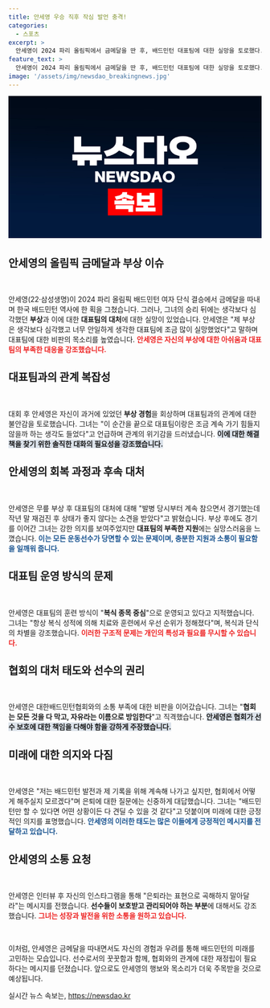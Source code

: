 ```yaml
---
title: 안세영 우승 직후 작심 발언 충격!
categories:
  - 스포츠
excerpt: >
  안세영이 2024 파리 올림픽에서 금메달을 딴 후, 배드민턴 대표팀에 대한 실망을 토로했다. 부상 대처 미흡과 비효율적 훈련 방식을 비판하며, 은퇴 언급에 대해 오해하지 말아달라고 강조했다.
feature_text: >
  안세영이 2024 파리 올림픽에서 금메달을 딴 후, 배드민턴 대표팀에 대한 실망을 토로했다. 부상 대처 미흡과 비효율적 훈련 방식을 비판하며, 은퇴 언급에 대해 오해하지 말아달라고 강조했다.
image: '/assets/img/newsdao_breakingnews.jpg'
---
```


<p><img src="/assets/img/newsdao_breakingnews.jpg" alt="flaretime 속보" /></p>

<h2 data-ke-size="size26">안세영의 올림픽 금메달과 부상 이슈</h2>

<p data-ke-size="size16">&nbsp;</p>

<p>안세영(22·삼성생명)이 2024 파리 올림픽 배드민턴 여자 단식 결승에서 금메달을 따내며 한국 배드민턴 역사에 한 획을 그쳤습니다. 그러나, 그녀의 승리 뒤에는 생각보다 심각했던 <b>부상</b>과 이에 대한 <b>대표팀의 대처</b>에 대한 실망이 있었습니다. 안세영은 "제 부상은 생각보다 심각했고 너무 안일하게 생각한 대표팀에 조금 많이 실망했었다"고 말하며 대표팀에 대한 비판의 목소리를 높였습니다. <b><span style="color: #ee2323;">안세영은 자신의 부상에 대한 아쉬움과 대표팀의 부족한 대응을 강조했습니다.</span></b></p>

<h2 data-ke-size="size26">대표팀과의 관계 복잡성</h2>

<p data-ke-size="size16">&nbsp;</p>

<p>대회 후 안세영은 자신이 과거에 있었던 <b>부상 경험</b>을 회상하며 대표팀과의 관계에 대한 불안감을 토로했습니다. 그녀는 "이 순간을 끝으로 대표팀이랑은 조금 계속 가기 힘들지 않을까 하는 생각도 들었다"고 언급하며 관계의 위기감을 드러냈습니다. <b><span style="background-color: #21538527;">이에 대한 해결책을 찾기 위한 솔직한 대화의 필요성을 강조했습니다.</span></b></p>

<h2 data-ke-size="size26">안세영의 회복 과정과 후속 대처</h2>

<p data-ke-size="size16">&nbsp;</p>

<p>안세영은 무릎 부상 후 대표팀의 대처에 대해 "발병 당시부터 계속 참으면서 경기했는데 작년 말 재검진 후 상태가 좋지 않다는 소견을 받았다"고 밝혔습니다. 부상 후에도 경기를 이어간 그녀는 강한 의지를 보여주었지만 <b>대표팀의 부족한 지원</b>에는 실망스러움을 느꼈습니다. <b><span style="color: #1a5490;">이는 모든 운동선수가 당면할 수 있는 문제이며, 충분한 지원과 소통이 필요함을 일깨워 줍니다.</span></b></p>

<h2 data-ke-size="size26">대표팀 운영 방식의 문제</h2>

<p data-ke-size="size16">&nbsp;</p>

<p>안세영은 대표팀의 훈련 방식이 "<b>복식 종목 중심</b>"으로 운영되고 있다고 지적했습니다. 그녀는 "항상 복식 성적에 의해 치료와 훈련에서 우선 순위가 정해졌다"며, 복식과 단식의 차별을 강조했습니다. <b><span style="color: #ee2323;">이러한 구조적 문제는 개인의 특성과 필요를 무시할 수 있습니다.</span></b></p>

<h2 data-ke-size="size26">협회의 대처 태도와 선수의 권리</h2>

<p data-ke-size="size16">&nbsp;</p>

<p>안세영은 대한배드민턴협회와의 소통 부족에 대한 비판을 이어갔습니다. 그녀는 "<b>협회는 모든 것을 다 막고, 자유라는 이름으로 방임한다</b>"고 직격했습니다. <b><span style="background-color: #21538527;">안세영은 협회가 선수 보호에 대한 책임을 다해야 함을 강하게 주장했습니다.</span></b> </p>

<h2 data-ke-size="size26">미래에 대한 의지와 다짐</h2>

<p data-ke-size="size16">&nbsp;</p>

<p>안세영은 "저는 배드민턴 발전과 제 기록을 위해 계속해 나가고 싶지만, 협회에서 어떻게 해주실지 모르겠다"며 은퇴에 대한 질문에는 신중하게 대답했습니다. 그녀는 "배드민턴만 할 수 있다면 어떤 상황이든 다 견딜 수 있을 것 같다"고 덧붙이며 미래에 대한 긍정적인 의지를 표명했습니다. <b><span style="color: #1a5490;">안세영의 이러한 태도는 많은 이들에게 긍정적인 메시지를 전달하고 있습니다.</span></b></p>

<h2 data-ke-size="size26">안세영의 소통 요청</h2>

<p data-ke-size="size16">&nbsp;</p>

<p>안세영은 인터뷰 후 자신의 인스타그램을 통해 "은퇴라는 표현으로 곡해하지 말아달라"는 메시지를 전했습니다. <b>선수들이 보호받고 관리되어야 하는 부분</b>에 대해서도 강조했습니다. <b><span style="color: #ee2323;">그녀는 성장과 발전을 위한 소통을 원하고 있습니다.</span></b></p>

<p data-ke-size="size16">&nbsp;</p>

<p>이처럼, 안세영은 금메달을 따내면서도 자신의 경험과 우려를 통해 배드민턴의 미래를 고민하는 모습입니다. 선수로서의 꿋꿋함과 함께, 협회와의 관계에 대한 재정립이 필요하다는 메시지를 던졌습니다. 앞으로도 안세영의 행보와 목소리가 더욱 주목받을 것으로 예상됩니다.</p>
실시간 뉴스 속보는, <a href="https://newsdao.kr" rel="dofollow">https://newsdao.kr</a>


